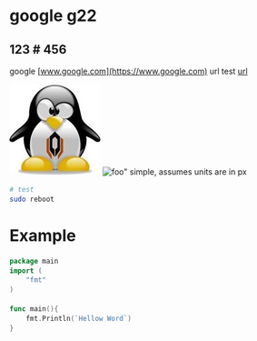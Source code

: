 # google g22

## 123 # 456
google [www.google.com](https://www.google.com)
url test [url](123/456)

![tux](assets/tux.jpg)
![foo"](foo.jpg)     simple, assumes units are in px
```bash
# test
sudo reboot
```

# Example
```go
package main
import (
    "fmt"
)

func main(){
    fmt.Println(`Hellow Word`)
}
```